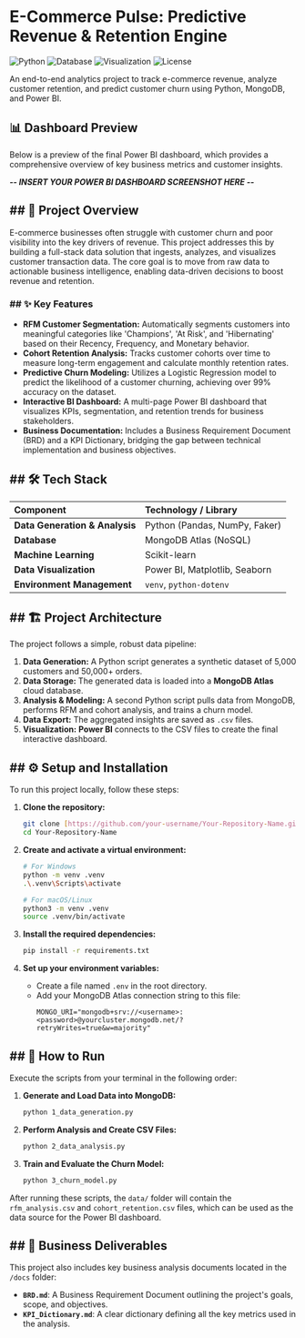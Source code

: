 # E-Commerce Pulse: Predictive Revenue & Retention Engine

![Python](https://img.shields.io/badge/Python-3.9%2B-blue.svg)
![Database](https://img.shields.io/badge/Database-MongoDB-green.svg)
![Visualization](https://img.shields.io/badge/Visualization-Power%20BI-yellow.svg)
![License](https://img.shields.io/badge/License-MIT-brightgreen.svg)

An end-to-end analytics project to track e-commerce revenue, analyze customer retention, and predict customer churn using Python, MongoDB, and Power BI.

## 📊 Dashboard Preview

Below is a preview of the final Power BI dashboard, which provides a comprehensive overview of key business metrics and customer insights.

**_-- INSERT YOUR POWER BI DASHBOARD SCREENSHOT HERE --_**


## ## 🎯 Project Overview

E-commerce businesses often struggle with customer churn and poor visibility into the key drivers of revenue. This project addresses this by building a full-stack data solution that ingests, analyzes, and visualizes customer transaction data. The core goal is to move from raw data to actionable business intelligence, enabling data-driven decisions to boost revenue and retention.

### ## ✨ Key Features

* **RFM Customer Segmentation:** Automatically segments customers into meaningful categories like 'Champions', 'At Risk', and 'Hibernating' based on their Recency, Frequency, and Monetary behavior.
* **Cohort Retention Analysis:** Tracks customer cohorts over time to measure long-term engagement and calculate monthly retention rates.
* **Predictive Churn Modeling:** Utilizes a Logistic Regression model to predict the likelihood of a customer churning, achieving over 99% accuracy on the dataset.
* **Interactive BI Dashboard:** A multi-page Power BI dashboard that visualizes KPIs, segmentation, and retention trends for business stakeholders.
* **Business Documentation:** Includes a Business Requirement Document (BRD) and a KPI Dictionary, bridging the gap between technical implementation and business objectives.

## ## 🛠️ Tech Stack

| Component | Technology / Library |
| :--- | :--- |
| **Data Generation & Analysis** | Python (Pandas, NumPy, Faker) |
| **Database** | MongoDB Atlas (NoSQL) |
| **Machine Learning** | Scikit-learn |
| **Data Visualization** | Power BI, Matplotlib, Seaborn |
| **Environment Management** | `venv`, `python-dotenv` |

## ## 🏗️ Project Architecture

The project follows a simple, robust data pipeline:

1.  **Data Generation:** A Python script generates a synthetic dataset of 5,000 customers and 50,000+ orders.
2.  **Data Storage:** The generated data is loaded into a **MongoDB Atlas** cloud database.
3.  **Analysis & Modeling:** A second Python script pulls data from MongoDB, performs RFM and cohort analysis, and trains a churn model.
4.  **Data Export:** The aggregated insights are saved as `.csv` files.
5.  **Visualization:** **Power BI** connects to the CSV files to create the final interactive dashboard.

## ## ⚙️ Setup and Installation

To run this project locally, follow these steps:

1.  **Clone the repository:**
    ```bash
    git clone [https://github.com/your-username/Your-Repository-Name.git](https://github.com/your-username/Your-Repository-Name.git)
    cd Your-Repository-Name
    ```

2.  **Create and activate a virtual environment:**
    ```bash
    # For Windows
    python -m venv .venv
    .\.venv\Scripts\activate

    # For macOS/Linux
    python3 -m venv .venv
    source .venv/bin/activate
    ```

3.  **Install the required dependencies:**
    ```bash
    pip install -r requirements.txt
    ```

4.  **Set up your environment variables:**
    * Create a file named `.env` in the root directory.
    * Add your MongoDB Atlas connection string to this file:
        ```env
        MONGO_URI="mongodb+srv://<username>:<password>@yourcluster.mongodb.net/?retryWrites=true&w=majority"
        ```

## ## 🚀 How to Run

Execute the scripts from your terminal in the following order:

1.  **Generate and Load Data into MongoDB:**
    ```bash
    python 1_data_generation.py
    ```

2.  **Perform Analysis and Create CSV Files:**
    ```bash
    python 2_data_analysis.py
    ```

3.  **Train and Evaluate the Churn Model:**
    ```bash
    python 3_churn_model.py
    ```

After running these scripts, the `data/` folder will contain the `rfm_analysis.csv` and `cohort_retention.csv` files, which can be used as the data source for the Power BI dashboard.

## ## 📄 Business Deliverables

This project also includes key business analysis documents located in the `/docs` folder:

* **`BRD.md`**: A Business Requirement Document outlining the project's goals, scope, and objectives.
* **`KPI_Dictionary.md`**: A clear dictionary defining all the key metrics used in the analysis.
